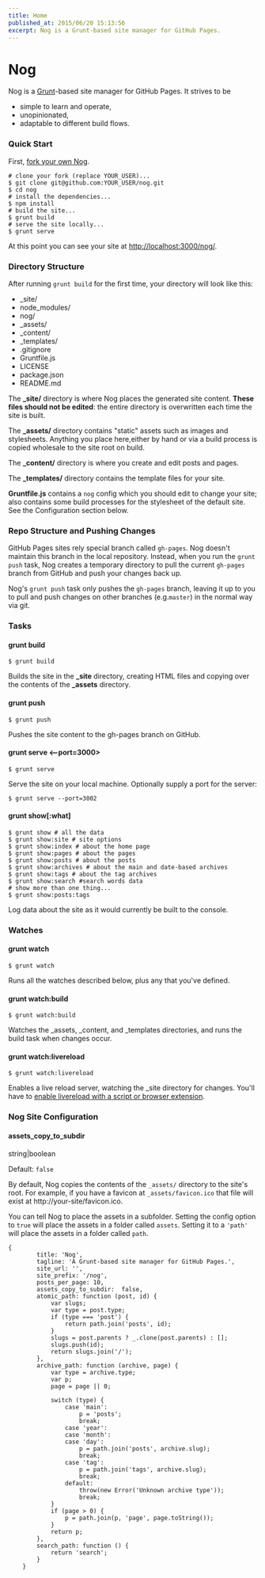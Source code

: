 ```yaml
---
title: Home
published_at: 2015/06/20 15:13:56
excerpt: Nog is a Grunt-based site manager for GitHub Pages.
---
```


# Nog
Nog is a [Grunt](http://gruntjs.com)-based site manager for GitHub Pages. It strives to be

 - simple to learn and operate,
 - unopinionated,
 - adaptable to different build flows.



### Quick Start

First, [fork your own Nog](https://github.com/nowzoo/nog#fork-destination-box).


```
# clone your fork (replace YOUR_USER)...
$ git clone git@github.com:YOUR_USER/nog.git
$ cd nog
# install the dependencies...
$ npm install
# build the site...
$ grunt build
# serve the site locally...
$ grunt serve
```

At this point you can see your site at <http://localhost:3000/nog/>.

### Directory Structure

After running `grunt build` for the first time, your directory will look like this:

- \_site/
- node_modules/
- nog/
- _assets/
- _content/
- _templates/
- .gitignore
- Gruntfile.js
- LICENSE
- package.json
- README.md


The **_site/** directory is where Nog places the generated site content. **These files should not be edited**: the entire directory is overwritten each time the site is built.

The **_assets/** directory contains "static" assets such as images and stylesheets. Anything you place here,either by hand or via a build process is copied wholesale to the site root on build.

The **_content/** directory is where you create and edit posts and pages.

The **_templates/** directory contains the template files for your site.

**Gruntfile.js** contains a `nog` config which you should edit to change your site; also contains some build processes for the stylesheet of the default site. See the Configuration section below.


### Repo Structure and Pushing Changes

GitHub Pages sites rely special branch called `gh-pages`. Nog doesn't maintain this branch in the local repository. Instead, when you run the `grunt push` task, Nog creates a temporary directory to pull the current `gh-pages` branch from GitHub and push your changes back up.

Nog's `grunt push` task only pushes the `gh-pages` branch, leaving it up to you to pull and push changes on other branches (e.g.`master`) in the normal way via git.



### Tasks

#### grunt build

```
$ grunt build
```
Builds the site in the **_site** directory, creating HTML files and copying over the contents of the **_assets** directory.

#### grunt push

```
$ grunt push
```
Pushes the site content to the gh-pages branch on GitHub.

#### grunt serve <--port=3000>

```
$ grunt serve
```
Serve the site on your local machine. Optionally supply a port for the server:

```
$ grunt serve --port=3002
```

#### grunt show[:what]

```
$ grunt show # all the data
$ grunt show:site # site options
$ grunt show:index # about the home page
$ grunt show:pages # about the pages
$ grunt show:posts # about the posts
$ grunt show:archives # about the main and date-based archives
$ grunt show:tags # about the tag archives
$ grunt show:search #search words data
# show more than one thing...
$ grunt show:posts:tags
```
Log data about the site as it would currently be built to the console.

### Watches

#### grunt watch
```
$ grunt watch
```
Runs all the watches described below, plus any that you've defined.


#### grunt watch:build
```
$ grunt watch:build
```
Watches the _assets, _content, and _templates directories, and runs the build task when changes occur.

#### grunt watch:livereload

```
$ grunt watch:livereload
```

Enables a live reload server, watching the \_site directory for changes. You'll have to [enable livereload with a script or browser extension](https://github.com/gruntjs/grunt-contrib-watch/blob/master/docs/watch-examples.md#enabling-live-reload-in-your-html).

### Nog Site Configuration

#### assets_copy_to_subdir

string|boolean

Default: `false`

By default, Nog copies the contents of the `_assets/` directory to the site's root. For example, if you have a favicon at `_assets/favicon.ico` that file will exist at http://your-site/favicon.ico.

You can tell Nog to place the assets in a subfolder. Setting the config option to `true` will place the assets in a folder called `assets`. Setting it to a `'path'` will place the assets in a folder called `path`.




```
{
        title: 'Nog',
        tagline: 'A Grunt-based site manager for GitHub Pages.',
        site_url: '',
        site_prefix: '/nog',
        posts_per_page: 10,
        assets_copy_to_subdir:  false,
        atomic_path: function (post, id) {
            var slugs;
            var type = post.type;
            if (type === 'post') {
                return path.join('posts', id);
            }
            slugs = post.parents ? _.clone(post.parents) : [];
            slugs.push(id);
            return slugs.join('/');
        },
        archive_path: function (archive, page) {
            var type = archive.type;
            var p;
            page = page || 0;

            switch (type) {
                case 'main':
                    p = 'posts';
                    break;
                case 'year':
                case 'month':
                case 'day':
                    p = path.join('posts', archive.slug);
                    break;
                case 'tag':
                    p = path.join('tags', archive.slug);
                    break;
                default:
                    throw(new Error('Unknown archive type'));
                    break;
            }
            if (page > 0) {
                p = path.join(p, 'page', page.toString());
            }
            return p;
        },
        search_path: function () {
            return 'search';
        }
    }
```
